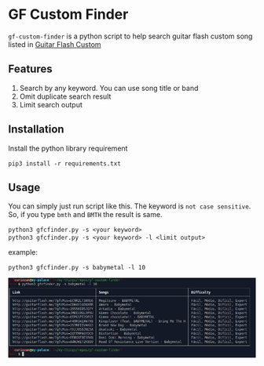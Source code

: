 # GF Custom Finder

`gf-custom-finder` is a python script to help search guitar flash custom song listed in [Guitar Flash Custom](https://www.guitarflash.com/custom/lista.asp)


## Features

1. Search by any keyword. You can use song title or band
2. Omit duplicate search result
3. Limit search output

## Installation

Install the python library requirement

```
pip3 install -r requirements.txt
```

## Usage

You can simply just run script like this. The keyword is `not case sensitive`. So, if you type `bmth` and `BMTH` the result is same.

```
python3 gfcfinder.py -s <your keyword>
python3 gfcfinder.py -s <your keyword> -l <limit output>
```

example:

```
python3 gfcfinder.py -s babymetal -l 10
```

![result](result.png)